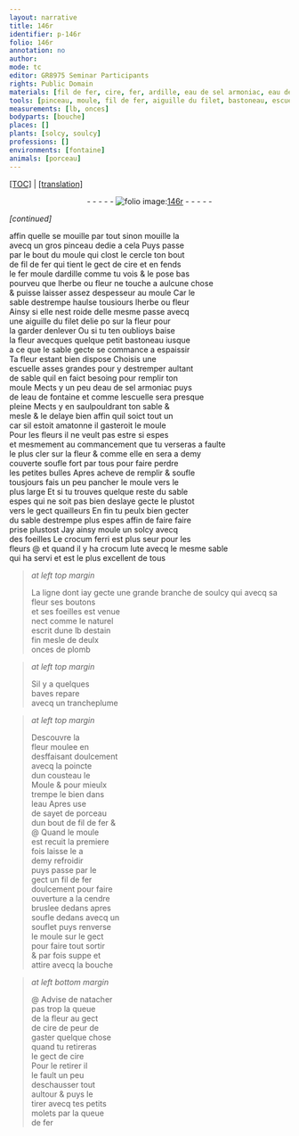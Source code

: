 ```yaml
---
layout: narrative
title: 146r
identifier: p-146r
folio: 146r
annotation: no
author:
mode: tc
editor: GR8975 Seminar Participants
rights: Public Domain
materials: [fil de fer, cire, fer, ardille, eau de sel armoniac, eau de fontaine, crocum ferri, crocum, lute, estain fin, plomb, eau, cendre]
tools: [pinceau, moule, fil de fer, aiguille du filet, bastoneau, escuelle, trancheplume, cousteau, Moule, sayet de porceau, souflet, bouche, molets, queue de fer]
measurements: [lb, onces]
bodyparts: [bouche]
places: []
plants: [solcy, soulcy]
professions: []
environments: [fontaine]
animals: [porceau]
---
```


<p><a href="{{ site.baseurl }}/diplomatic/">[TOC]</a> | <a href="{{ site.baseurl }}/texts/p-146r_tl/" target="_blank">[translation]</a></p><div class="folio" align="center">- - - - - <a href="http://gallica.bnf.fr/ark:/12148/btv1b10500001g/f297.image" target="_blank"><img src="https://cu-mkp.github.io/2017-workshop-edition/assets/photo-icon.png" alt="folio image: " style="display:inline-block; margin-bottom:-3px;"/>146r</a> - - - - - </div>  
 
*[continued]*
  
affin quelle se mouille par tout sinon mouille la<br/> avecq un gros <span class="tl">pinceau</span> dedie a cela Puys passe<br/> par le bout du <span class="tl">moule</span> qui clost le cercle ton bout<br/> de <span class="tl"><span class="m">fil de fer</span></span> qui tient le gect de <span class="m">cire</span> et en fends<br/> le <span class="m">fer</span> moule d<span class="m">ardille</span> co<span class="exp">mm</span>e tu vois & le pose <span class="del"><span class="ill"></span></span> bas<br/> pourveu que lherbe ou fleur ne touche a aulcune chose<br/> & puisse laisser assez despesseur au <span class="tl">moule</span> Car le<br/> sable destrempe haulse tousiours lherbe ou fleur<br/> Ainsy si elle nest roide delle mesme passe avecq<br/> une <span class="tl">aiguille du filet</span> delie <span class="del">po</span> sur la fleur pour<br/> la garder denlever Ou si tu ten oublioys baise <br/> la fleur avecques quelque petit <span class="tl">bastoneau</span> iusque<br/> a ce que le sable gecte se commance a espaissir<br/> Ta fleur estant bien dispose Choisis une<br/> <span class="tl">escuelle</span> asses grandes pour y destremper aultant<br/> de sable quil en faict besoing pour remplir ton<br/> <span class="tl">moule</span> Mects y un peu d<span class="m">eau de sel armoniac</span> puys<br/> de l<span class="m">eau de <span class="env">fontaine</span></span> et co<span class="exp">mm</span>e l<span class="tl">escuelle</span> sera presque<br/> pleine Mects y en saulpouldrant ton sable &<br/> mesle & le delaye bien affin quil soict tout un<br/> car sil estoit amatonne il gasteroit le <span class="tl">moule</span><br/> Pour les fleurs il ne veult pas estre si espes<br/> et mesme<span class="exp">men</span>t au commanc<span class="exp">emen</span>t que tu verseras a faulte<br/> le plus cler sur la fleur & co<span class="exp">mm</span>e elle en sera a demy<br/> couverte soufle fort par tous pour faire perdre<br/> les petites bulles Apres acheve de remplir & soufle<br/> tousjours fais un peu pancher le <span class="tl">moule</span> vers le<br/> plus large Et si tu trouves quelque reste du sable<br/> espes qui ne soit pas bien deslaye gecte le plustot<br/> vers le gect quailleurs En fin tu peulx bien gecter<br/> du sable destrempe plus espes affin de faire faire<br/> prise plustost Jay ainsy moule un <span class="pa">solcy</span> avecq<br/> des foeilles Le <span class="m">crocu<span class="exp">m</span> ferri</span> est plus seur pour les<br/> fleurs @ et quand il y ha <span class="m">crocum</span> <span class="m">lute</span> avecq le mesme sable<br/> qui ha servi et est le plus excellent de tous
 
 
> *at left top margin*
> 
> 
>  La ligne dont iay gecte une grande branche de <span class="pa">soulcy</span> qui avecq sa fleur ses boutons<br/> et ses foeilles est venue<br/> nect co<span class="exp">mm</span>e le naturel<br/> escrit dune <span class="ms">lb</span> d<span class="m">estain<br/> fin</span> mesle de deulx<br/> <span class="ms">onces</span> de <span class="m">plomb</span>
 
> *at left top margin*
> 
> 
>  Sil y a quelques<br/> baves repare<br/> avecq un <span class="tl">trancheplume</span>
 
> *at left top margin*
> 
> 
>  Descouvre la<br/> fleur moulee en<br/> desffaisant doulce<span class="exp">men</span>t<br/> avecq la poincte<br/> dun <span class="tl">cousteau</span> le<br/> <span class="tl">Moule</span> & pour mieulx<br/> trempe le bien dans<br/> l<span class="m">eau</span> Apres use<br/> de <span class="tl">sayet de <span class="al">porceau</span></span><br/> dun bout de <span class="tl"><span class="m">fil de fer</span></span> &<br/>@ Quand le <span class="tl">moule</span><br/> est recuit la premiere<br/> fois laisse le a<br/> demy refroidir<br/> puys passe par le<br/> gect un <span class="tl"><span class="m">fil de fer</span></span><br/> doulce<span class="exp">men</span>t pour faire<br/> ouverture a la <span class="m">cendre</span><br/> bruslee dedans apres<br/> soufle dedans avecq un<br/> <span class="tl">souflet</span> puys renverse<br/> le <span class="tl">moule</span> sur le gect<br/> pour faire tout sortir<br/> & par fois suppe et<br/> attire avecq la <span class="tl"><span class="bp">bouche</span></span>
 
> *at left bottom margin*
> 
> 
> @ Advise de natacher<br/> pas trop la queue<br/> de la fleur au gect<br/> de <span class="m">cire</span> de peur de<br/> gaster quelque chose<br/> quand tu retireras<br/> le gect de <span class="m">cire</span><br/> Pour le retirer il<br/> le fault un peu<br/> deschausser tout<br/> aultour & puys le<br/> tirer avecq tes petits<br/> <span class="tl">molets</span> par la <span class="tl">queue<br/> de <span class="m">fer</span></span>
